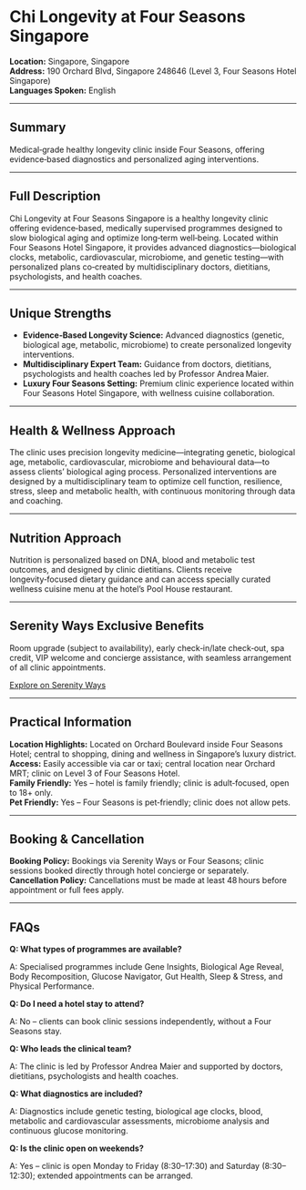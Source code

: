 # Chi Longevity at Four Seasons Singapore

**Location:** Singapore, Singapore  
**Address:** 190 Orchard Blvd, Singapore 248646 (Level 3, Four Seasons Hotel Singapore)  
**Languages Spoken:** English

---

## Summary

Medical‑grade healthy longevity clinic inside Four Seasons, offering evidence‑based diagnostics and personalized aging interventions.

---

## Full Description

Chi Longevity at Four Seasons Singapore is a healthy longevity clinic offering evidence‑based, medically supervised programmes designed to slow biological aging and optimize long‑term well‑being. Located within Four Seasons Hotel Singapore, it provides advanced diagnostics—biological clocks, metabolic, cardiovascular, microbiome, and genetic testing—with personalized plans co‑created by multidisciplinary doctors, dietitians, psychologists, and health coaches.

---

## Unique Strengths

- **Evidence‑Based Longevity Science:** Advanced diagnostics (genetic, biological age, metabolic, microbiome) to create personalized longevity interventions.  
- **Multidisciplinary Expert Team:** Guidance from doctors, dietitians, psychologists and health coaches led by Professor Andrea Maier.  
- **Luxury Four Seasons Setting:** Premium clinic experience located within Four Seasons Hotel Singapore, with wellness cuisine collaboration.

---

## Health & Wellness Approach

The clinic uses precision longevity medicine—integrating genetic, biological age, metabolic, cardiovascular, microbiome and behavioural data—to assess clients’ biological aging process. Personalized interventions are designed by a multidisciplinary team to optimize cell function, resilience, stress, sleep and metabolic health, with continuous monitoring through data and coaching.

---

## Nutrition Approach

Nutrition is personalized based on DNA, blood and metabolic test outcomes, and designed by clinic dietitians. Clients receive longevity‑focused dietary guidance and can access specially curated wellness cuisine menu at the hotel’s Pool House restaurant.

---

## Serenity Ways Exclusive Benefits

Room upgrade (subject to availability), early check‑in/late check‑out, spa credit, VIP welcome and concierge assistance, with seamless arrangement of all clinic appointments.

[Explore on Serenity Ways](https://serenityways.com/collections/chi-longevity-four-seasons-singapore)

---

## Practical Information

**Location Highlights:** Located on Orchard Boulevard inside Four Seasons Hotel; central to shopping, dining and wellness in Singapore’s luxury district.  
**Access:** Easily accessible via car or taxi; central location near Orchard MRT; clinic on Level 3 of Four Seasons Hotel.  
**Family Friendly:** Yes – hotel is family friendly; clinic is adult‑focused, open to 18+ only.  
**Pet Friendly:** Yes – Four Seasons is pet‑friendly; clinic does not allow pets.

---

## Booking & Cancellation

**Booking Policy:** Bookings via Serenity Ways or Four Seasons; clinic sessions booked directly through hotel concierge or separately.  
**Cancellation Policy:** Cancellations must be made at least 48 hours before appointment or full fees apply.

---

## FAQs

**Q: What types of programmes are available?**

A: Specialised programmes include Gene Insights, Biological Age Reveal, Body Recomposition, Glucose Navigator, Gut Health, Sleep & Stress, and Physical Performance.

**Q: Do I need a hotel stay to attend?**

A: No – clients can book clinic sessions independently, without a Four Seasons stay.

**Q: Who leads the clinical team?**

A: The clinic is led by Professor Andrea Maier and supported by doctors, dietitians, psychologists and health coaches.

**Q: What diagnostics are included?**

A: Diagnostics include genetic testing, biological age clocks, blood, metabolic and cardiovascular assessments, microbiome analysis and continuous glucose monitoring.

**Q: Is the clinic open on weekends?**

A: Yes – clinic is open Monday to Friday (8:30–17:30) and Saturday (8:30–12:30); extended appointments can be arranged.
